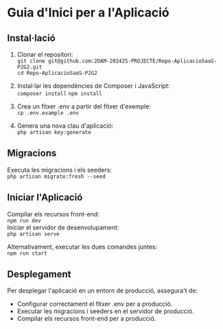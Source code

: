 # Guia d'Inici per a l'Aplicació

## Instal·lació
1. Clonar el repositori:  
   `git clone git@github.com:2DAM-202425-PROJECTE/Repo-AplicacioSaaS-P2G2.git`  
   `cd Repo-AplicacioSaaS-P2G2`
   
2. Instal·lar les dependències de Composer i JavaScript:  
   `composer install`
   `npm install`
   
4. Crea un fitxer .env a partir del fitxer d'exemple:  
   `cp .env.example .env`
   
5. Genera una nova clau d'aplicació:  
   `php artisan key:generate`

## Migracions
Executa les migracions i els seeders:  
`php artisan migrate:fresh --seed`

## Iniciar l'Aplicació

Compilar els recursos front-end:  
`npm run dev`  
Iniciar el servidor de desenvolupament:  
`php artisan serve`  

Alternativament, executar les dues comandes juntes:  
`npm run start`  


## Desplegament
Per desplegar l'aplicació en un entorn de producció, assegura't de:
- Configurar correctament el fitxer .env per a producció.
- Executar les migracions i seeders en el servidor de producció.
- Compilar els recursos front-end per a producció.
